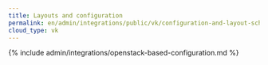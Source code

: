 ```yaml
---
title: Layouts and configuration
permalink: en/admin/integrations/public/vk/configuration-and-layout-scheme.html
cloud_type: vk
---
```


{% include admin/integrations/openstack-based-configuration.md %}
